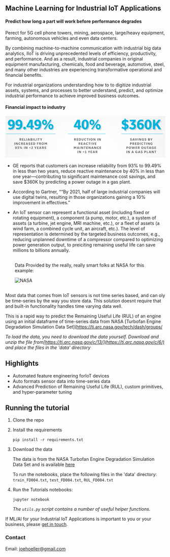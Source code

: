 ## Machine Learning for Industrial IoT Applications
#### Predict how long a part will work before performance degrades

Perect for 5G cell phone towers, mining, aerospace, large/heavy equipment, farming, autonomous vehicles and even data centers.

By combining machine-to-machine communication with industrial big data analytics, IIoT is driving unprecedented levels of efficiency, productivity, and performance. And as a result, industrial companies in original equipment manufacturing, chemicals, food and beverage, automotive, steel, and many other industries are experiencing transformative operational and financial benefits.

For industrial organizations understanding how to to digitize industrial assets, systems, and processes to better understand, predict, and optimize industrial performance to achieve improved business outcomes. 

#### Financial impact to industry

![github-small](img/iot-savings.png)

* GE reports that customers can increase reliability from 93% to 99.49% in less than two years, reduce reactive maintenance by 40% in less than one year—contributing to significant maintenance cost savings, and save $360K by predicting a power outage in a gas plant.

* According to Gartner, ““By 2021, half of large industrial companies will use digital twins, resulting in those organizations gaining a 10% improvement in effectives.”

* An IoT sensor can represent a functional asset (including fixed or rotating equipment), a component (a pump, motor, etc.), a system of assets (a turbine, jet engine, MRI machine, etc.), or a fleet of assets (a wind farm, a combined cycle unit, an aircraft, etc.). The level of representation is determined by the targeted business outcomes, e.g., reducing unplanned downtime of a compressor compared to optimizing power generation output, to preiciting remaining useful life can save millions to billions annually.



<div style="margin:30px">
   <p>Data Provided by the really, really smart folks at NASA for this example:</p>
   <img style="display:inline" width=15% src="https://upload.wikimedia.org/wikipedia/commons/e/e5/NASA_logo.svg" alt="NASA" />
</div>

Most data that comes from IoT sensors is not time series based, and can oly be time-series by the way you store data. 
This solution doesnt require that and built-in functionality handles time varying data well. 

This is a rapid way to predict the Remaining Useful Life (RUL) of an engine using an initial dataframe of time-series data from NASA [Turbofan Engine Degradation Simulation Data Set](https://ti.arc.nasa.gov/tech/dash/groups/

*To load the data, you need to download the data yourself. Download and unzip the file from[https://ti.arc.nasa.gov/c/13/](https://ti.arc.nasa.gov/c/6/) and place the files in the 'data' directory*

## Highlights
* Automated feature engineering forIoT devices
* Auto formats sensor data into time-series data
* Advanced Prediction of Remaining Useful Life (RUL), custom primitives, and hyper-parameter tuning

## Running the tutorial
1. Clone the repo


2. Install the requirements

    ```
    pip install -r requirements.txt
    ```
    

3. Download the data

    The data is from the NASA Turbofan Engine Degradation Simulation Data Set
    and is available [here](https://ti.arc.nasa.gov/tech/dash/groups/pcoe/prognostic-data-repository/#turbofan)

    To run the notebooks, place the following files in the 'data' directory:
    `train_FD004.txt`, `test_FD004.txt`, `RUL_FD004.txt`

4. Run the Tutorials notebooks:<br>

    ```
    jupyter notebook
    ```

    *The `utils.py` script contains a number of useful helper functions.*



If ML/AI for your Industrial IoT Applications is important to you or your business, please [get in touch](https://www.linkedin.com/in/computer-vision-engineer/).

### Contact

Email: joehoeller@gmail.com
